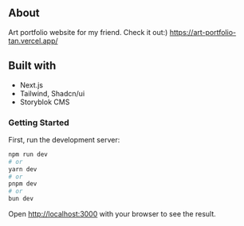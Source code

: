 ## About
Art portfolio website for my friend.
Check it out:) https://art-portfolio-tan.vercel.app/
## Built with
- Next.js
- Tailwind, Shadcn/ui
- Storyblok CMS

### Getting Started
First, run the development server:

```bash
npm run dev
# or
yarn dev
# or
pnpm dev
# or
bun dev
```


Open [http://localhost:3000](http://localhost:3000) with your browser to see the result.

